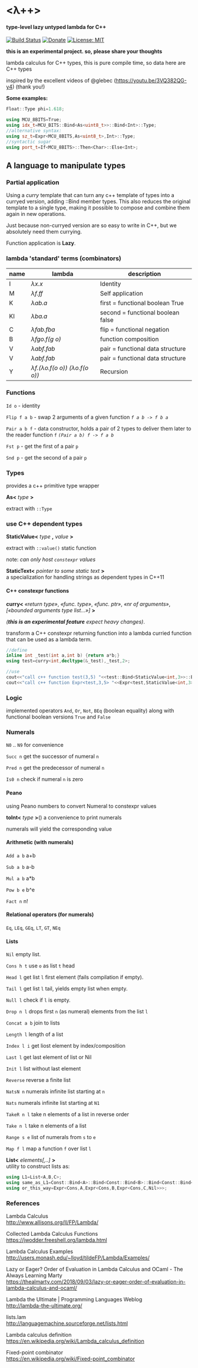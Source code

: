 # <λ++>
#### type-level lazy untyped lambda for C++

[![Build Status](https://travis-ci.com/neu-rah/lpp.svg?branch=master)](https://travis-ci.org/neu-rah/lpp)
[![Donate](https://img.shields.io/badge/Donate-PayPal-green.svg)](https://www.paypal.me/ruihfazevedo)
[![License: MIT](https://img.shields.io/github/license/neu-rah/lpp)](https://spdx.org/licenses/MIT.html)

**this is an experimental project. so, please share your thoughts**

lambda calculus for C++ types, this is pure compile time, so data here are C++ types

inspired by the excellent videos of @glebec (https://youtu.be/3VQ382QG-y4) (thank you!)

**Some examples:**  
```c++
Float::Type phi=1.618;
```

```c++
using MCU_8BITS=True;
using idx_t=MCU_BITS::Bind<As<uint8_t>>::Bind<Int>::Type;
//alternative syntax:
using sz_t=Expr<MCU_8BITS,As<uint8_t>,Int>::Type;
//syntactic sugar
using port_t=If<MCU_8BITS>::Then<Char>::Else<Int>;
```

## A language to manipulate types

### Partial application

Using a _curry_ template that can turn any c++ template of types into a curryed version, adding ::Bind member types. This also reduces the original template to a single type, making it possible to compose and combine them again in new operations.

Just because non-curryed version are so easy to write in C++, but we absolutely need them currying.

Function application is **Lazy**.

### lambda 'standard' terms (combinators)
|name|lambda|description|
|--- |--- |--- |
|I |_λx.x_ |Identity|
|M |_λf.ff_|Self application|
|K |_λab.a_|first = functional boolean True|
|KI |_λba.a_|second = functional boolean false|
|C |_λfab.fba_|flip = functional negation|
|B |_λfgo.f(g o)_|function composition|
|V |_λabf.fab_|pair = functional data structure|
|V |_λabf.fab_|pair = functional data structure|
|Y |_λf.(λo.f(o o)) (λo.f(o o))_ |Recursion|

### Functions

`Id o` - identity

`Flip f a b` - swap 2 arguments of a given function _`f a b -> f b a`_

`Pair a b f` - data constructor, holds a pair of 2 types to deliver them later to the reader function `f` _`(Pair a b) f -> f a b`_

`Fst p` - get the first of a pair `p`

`Snd p` - get the second of a pair `p`

### Types

provides a c++ primitive type wrapper

**As<** _type_ **>**

extract with `::Type`

### use C++ dependent types

**StaticValue<** _type_ **,** _value_ **>**

extract with `::value()` static function

note: _can only host `constexpr` values_

**StaticText<** _pointer to some static text_ **>**  
a specialization for handling strings as dependent types in C++11

#### C++ constexpr functions
**curry<** _«return type»_, _«func. type»_, _«func. ptr»_, _«nr of arguments»_, _[«bounded arguments type list...»]_ **>**

_(**this is an experimental feature** expect heavy changes)_.

transform a C++ constexpr returning function into a lambda curried function that can be used as a lambda term.

```c++
//define
inline int _test(int a,int b) {return a*b;}
using test=curry<int,decltype(&_test),_test,2>;

//use
cout<<"call c++ function test(3,5) "<<test::Bind<StaticValue<int,3>>::Bind<StaticValue<int,5>>::value()<<endl;
cout<<"call c++ function Expr<test,3,5> "<<Expr<test,StaticValue<int,3>,StaticValue<int,5>>::value()<<endl;
```

### Logic

implemented operators `And`, `Or`, `Not`, `BEq` (boolean equality) along with functional boolean versions `True` and `False`

### Numerals

`N0` .. `N9` for convenience

`Succ n` get the successor of numeral `n`

`Pred n` get the predecessor of numeral `n`

`Is0 n` check if numeral `n` is zero

#### Peano

using Peano numbers to convert Numeral to constexpr values

**toInt<** _type_ **>**() a convenience to print numerals

numerals will yield the corresponding value

#### Arithmetic (with numerals)

`Add a b` a+b

`Sub a b` a-b

`Mul a b` a*b

`Pow b e` b^e

`Fact n` n!

#### Relational operators (for numerals)

`Eq`, `LEq`, `GEq`, `LT`, `GT`, `NEq`

#### Lists

`Nil` empty list.

`Cons h t` use `o` as list `t` head

`Head l` get list `l` first element (fails compilation if empty).

`Tail l` get list `l` tail, yields empty list when empty.

`Null l` check if `l` is empty.

`Drop n l` drops first `n` (as numeral) elements from the list `l`

`Concat a b` join to lists

`Length l` length of a list

`Index l i` get liost element by index/composition

`Last l` get last element of list or Nil

`Init l` list without last element

`Reverse` reverse a finite list

`NatsN n` numerals infinite list starting at `n`

`Nats` numerals infinite list starting at `N1`

`TakeR n l` take n elements of a list in reverse order

`Take n l` take n elements of a list

`Range s e` list of numerals from `s` to `e`

`Map f l` map a function `f` over list `l`

**List<** _elements[,..]_ **>**  
utility to construct lists as:
```c++
using L1=List<A,B,C>;
using same_as_L1=Const::Bind<A>::Bind<Const::Bind<B>::Bind<Const::Bind<C>::Bind<Nil>>>;
using or_this_way=Expr<Cons,A,Expr<Cons,B,Expr<Cons,C,Nil>>>;
```

### References

Lambda Calculus  
http://www.allisons.org/ll/FP/Lambda/

Collected Lambda Calculus Functions  
https://jwodder.freeshell.org/lambda.html

Lambda Calculus Examples  
http://users.monash.edu/~lloyd/tildeFP/Lambda/Examples/

Lazy or Eager? Order of Evaluation in Lambda Calculus and OCaml - The Always Learning Marty  
https://thealmarty.com/2018/09/03/lazy-or-eager-order-of-evaluation-in-lambda-calculus-and-ocaml/

Lambda the Ultimate | Programming Languages Weblog  
http://lambda-the-ultimate.org/

lists.lam  
http://languagemachine.sourceforge.net/lists.html

Lambda calculus definition  
https://en.wikipedia.org/wiki/Lambda_calculus_definition

Fixed-point combinator  
https://en.wikipedia.org/wiki/Fixed-point_combinator
